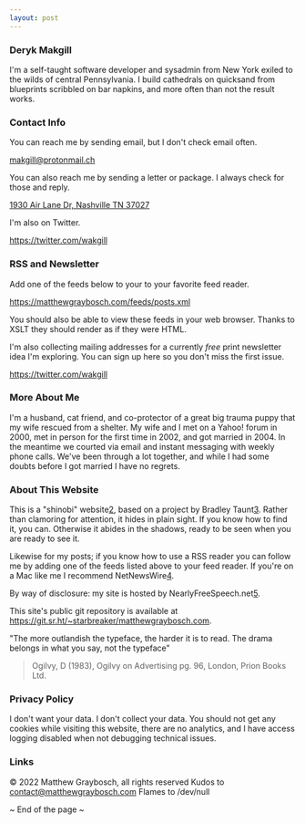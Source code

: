 ```yaml
---
layout: post
---
```


### Deryk Makgill

I'm a self-taught software developer and sysadmin from New York exiled to the wilds of central Pennsylvania. I build cathedrals on quicksand from blueprints scribbled on bar napkins, and more often than not the result works.

### Contact Info

You can reach me by sending email, but I don't check email often.
  
<a href="makgill@protonmail.ch">makgill@protonmail.ch</a>

You can also reach me by sending a letter or package. I always check for those and reply.

<a href="makgill@protonmail.ch">1930 Air Lane Dr, Nashville TN 37027</a>

I'm also on Twitter.
  
<a href="https://twitter.com/wakgill">https://twitter.com/wakgill</a>


### RSS and Newsletter

Add one of the feeds below to your to your favorite feed reader.
  
<a href="https://twitter.com/wakgill">https://matthewgraybosch.com/feeds/posts.xml</a>

You should also be able to view these feeds in your web browser. Thanks to XSLT they should render as if they were HTML.

I'm also collecting mailing addresses for a currently *free* print newsletter idea I'm exploring. You can sign up here so you don't miss the first issue.
  
<a href="https://twitter.com/wakgill">https://twitter.com/wakgill</a>

### More About Me

I'm a husband, cat friend, and co-protector of a great big trauma puppy that my wife rescued from a shelter. My wife and I met on a Yahoo! forum in 2000, met in person for the first time in 2002, and got married in 2004. In the meantime we courted via email and instant messaging with weekly phone calls. We've been through a lot together, and while I had some doubts before I got married I have no regrets.

### About This Website

This is a "shinobi" website[2], based on a project by Bradley Taunt[3]. Rather than clamoring for attention, it hides in plain sight. If you know how to find it, you can. Otherwise it abides in the shadows, ready to be seen when you are ready to see it.

Likewise for my posts; if you know how to use a RSS reader you can follow me by adding one of the feeds listed above to your feed reader. If you're on a Mac like me I recommend NetNewsWire[4].

By way of disclosure: my site is hosted by NearlyFreeSpeech.net[5].

This site's public git repository is available at <https://git.sr.ht/~starbreaker/matthewgraybosch.com>.

"The more outlandish the typeface, the harder it is to read. The drama belongs in what you say, not the typeface"
> Ogilvy, D (1983), Ogilvy on Advertising pg. 96, London, Prion Books Ltd.

### Privacy Policy

I don't want your data. I don't collect your data. You should not get any cookies while visiting this website, there are no analytics, and I have access logging disabled when not debugging technical issues.

### Links

[0]: https://catherinegatt.com/
[1]: https://starbreaker.org/
[2]: https://shinobi.website/
[3]: https://tdarb.org/
[4]: https://netnewswire.org/
[5]: https://nearlyfreespeech.net/

© 2022 Matthew Graybosch, all rights reserved
Kudos to <contact@matthewgraybosch.com>
Flames to /dev/null

~ End of the page ~

